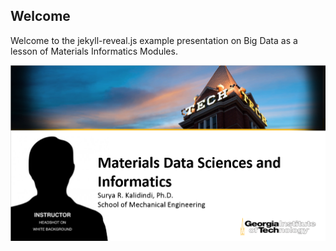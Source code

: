 ## Welcome

Welcome to the jekyll-reveal.js example presentation on Big Data as a lesson of Materials Informatics Modules.

<img src="../img/intro_slide.png">
